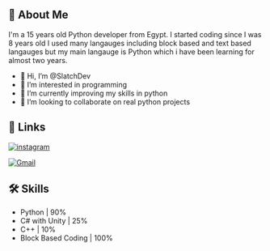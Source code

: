 ## 🚀 About Me
I'm a 15 years old Python developer from Egypt. I started coding since I was 8 years old I used many langauges including block based and text based langauges but my main langauge is Python which i have been learning for almost two years. 
- 👋 Hi, I’m @SlatchDev
- 👀 I’m interested in programming
- 🌱 I’m currently improving my skills in python
- 💞️ I’m looking to collaborate on real python projects


## 🔗 Links
[![instagram](https://img.shields.io/badge/Instagram-000?style=for-the-badge&logo=instagram&logoColor=white)](https://www.instagram.com/slatch.dev/)

[![Gmail](https://img.shields.io/badge/Gmail-0A66C2?style=for-the-badge&logo=Gmail&logoColor=white)](mailto:slatch.dev@gmail.com)



## 🛠 Skills
- Python | 90%
- C# with Unity | 25%
- C++ | 10%
- Block Based Coding | 100%
